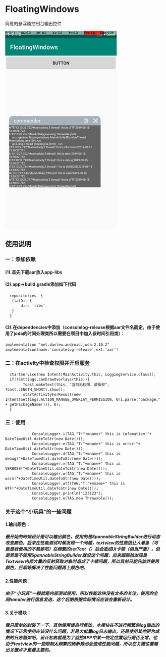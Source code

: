 # FloatingWindows
简易的悬浮窗控制台输出控件

<img src=https://github.com/qlprimer/FloatingWindows/blob/master/images/Screenshot_2019-08-15-13-10-28-468_com.qlprimer.floatingwindows.png width=360 height=640/>

## 使用说明
### 一：添加依赖
####  (1).首先下载aar放入app-libs
####  (2).app->build.gradle添加如下代码
      repositories  {
       flatDir {
           dirs 'libs'
       }
      }
####  (3).在dependencies中添加（consolelog-release根据aar文件名而定，由于使用了joda的时间处理类所以需要在项目中加入该时间引用类）：
    implementation "net.danlew:android.joda:2.10.2"
    implementation(name:'consolelog-release',ext:'aar')

### 二：在activity中检查权限并开启服务
      startService(new Intent(MainActivity.this, LoggingService.class));
      if(!Settings.canDrawOverlays(this)){
            Toast.makeText(this, "当前无权限，请授权", Toast.LENGTH_SHORT).show();
            startActivityForResult(new Intent(Settings.ACTION_MANAGE_OVERLAY_PERMISSION, Uri.parse("package:" + getPackageName())), 0);
      }
### 三：使用
                ConsoleLogger.i(TAG,"T:"+mname+" this is infomation!"+ DateTimeUtil.dateToStr(new Date()));
                ConsoleLogger.e(TAG,"T:"+mname+" this is error!"+ DateTimeUtil.dateToStr(new Date()));
                ConsoleLogger.d(TAG,"T:"+mname+" this is debug!"+DateTimeUtil.dateToStr(new Date()));
                ConsoleLogger.v(TAG,"T:"+mname+" This is VERBOSE!"+DateTimeUtil.dateToStr(new Date()));
                ConsoleLogger.w(TAG,"T:"+mname+" this is warn!"+DateTimeUtil.dateToStr(new Date()));
                ConsoleLogger.wtf(TAG,"T:"+mname+" this is WTF!"+DateTimeUtil.dateToStr(new Date()));
                ConsoleLogger.println("123123");
                ConsoleLogger.e(TAG,new Throwable());
                
### 关于这个“小玩具”的一些问题
####    1.输出颜色：
#####       最开始的时候设计是可以输出颜色，使用的是SpannableStringBuilder进行动态改变颜色，后来在性能测试时候发现一个问题，textview的性能很让人着急（可能是我使用的不熟练吧）在频繁的setText（）后会造成UI卡顿（相当严重），但是若是不使用SpannableStringBuilder就没这个问题，后来跟踪栈发现是Textview内部大量的反射获取对象时造成了卡顿问题，所以目前只能先放弃使用颜色，后期等解决了性能问题再上颜色吧。

####    2.性能问题：
#####       由于“小玩具”一般就是内部测试使用，所以性能这块没有太多的关注，使用的全局handler进行信息发送，这个后期根据实际情况应该会重新设计。
            
####    3.关于模块：
#####       我只简单的封装了一下，其他使用请自行修改，本模块在不进行频繁的log输出的情况下正常使用应该没什么问题，若是大批量log日志输出，还是使用其他更为成熟的日志框架吧，设计初衷就是为了监控APP中某一特定位置运行是否正常，也由于textview的一些限制太频繁的刷新势必会造成性能问题，所以在关键位置输出关键点才是最主要的。
    

